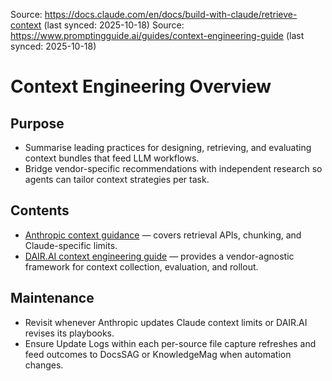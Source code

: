 Source: https://docs.claude.com/en/docs/build-with-claude/retrieve-context (last synced: 2025-10-18)
Source: https://www.promptingguide.ai/guides/context-engineering-guide (last synced: 2025-10-18)

# Context Engineering Overview

## Purpose
- Summarise leading practices for designing, retrieving, and evaluating context bundles that feed LLM workflows.
- Bridge vendor-specific recommendations with independent research so agents can tailor context strategies per task.

## Contents
- [Anthropic context guidance](Anthropic.md) — covers retrieval APIs, chunking, and Claude-specific limits.
- [DAIR.AI context engineering guide](DAIR.AI.md) — provides a vendor-agnostic framework for context collection, evaluation, and rollout.

## Maintenance
- Revisit whenever Anthropic updates Claude context limits or DAIR.AI revises its playbooks.
- Ensure Update Logs within each per-source file capture refreshes and feed outcomes to DocsSAG or KnowledgeMag when automation changes.
